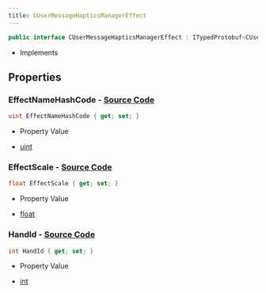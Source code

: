 ```yaml
---
title: CUserMessageHapticsManagerEffect
---
```


```csharp
public interface CUserMessageHapticsManagerEffect : ITypedProtobuf<CUserMessageHapticsManagerEffect>, INativeHandle, INetMessage<CUserMessageHapticsManagerEffect>, IDisposable
```

- Implements

## Properties

### **EffectNameHashCode** - [Source Code](https://github.com/swiftly-solution/swiftlys2/blob/main/managed/src/SwiftlyS2.Generated/Protobufs/Interfaces/CUserMessageHapticsManagerEffect.cs#L21)

```csharp
uint EffectNameHashCode { get; set; }
```

- Property Value

- [uint](https://learn.microsoft.com/dotnet/api/system.uint32)

### **EffectScale** - [Source Code](https://github.com/swiftly-solution/swiftlys2/blob/main/managed/src/SwiftlyS2.Generated/Protobufs/Interfaces/CUserMessageHapticsManagerEffect.cs#L24)

```csharp
float EffectScale { get; set; }
```

- Property Value

- [float](https://learn.microsoft.com/dotnet/api/system.single)

### **HandId** - [Source Code](https://github.com/swiftly-solution/swiftlys2/blob/main/managed/src/SwiftlyS2.Generated/Protobufs/Interfaces/CUserMessageHapticsManagerEffect.cs#L18)

```csharp
int HandId { get; set; }
```

- Property Value

- [int](https://learn.microsoft.com/dotnet/api/system.int32)


